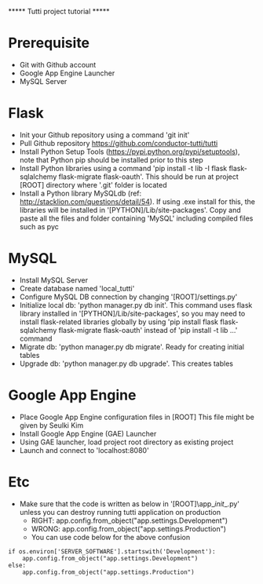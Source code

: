 ***** Tutti project tutorial *****

# Prerequisite
- Git with Github account
- Google App Engine Launcher
- MySQL Server

# Flask
* Init your Github repository using a command 'git init'
* Pull Github repository https://github.com/conductor-tutti/tutti
* Install Python Setup Tools (https://pypi.python.org/pypi/setuptools), note that Python pip should be installed prior to this step
* Install Python libraries using a command 'pip install -t lib -I flask flask-sqlalchemy flask-migrate flask-oauth'. This should be run at project [ROOT] directory where '.git' folder is located
* Install a Python library MySQLdb (ref: http://stacklion.com/questions/detail/54). If using .exe install for this, the libraries will be installed in '[PYTHON]/Lib/site-packages'. Copy and paste all the files and folder containing 'MySQL' including compiled files such as pyc

# MySQL
* Install MySQL Server
* Create database named 'local_tutti'
* Configure MySQL DB connection by changing '[ROOT]/settings.py'
* Initialize local db: 'python manager.py db init'. This command uses flask library installed in '[PYTHON]/Lib/site-packages', so you may need to install flask-related libraries globally by using 'pip install flask flask-sqlalchemy flask-migrate flask-oauth' instead of 'pip install -t lib ...' command
* Migrate db: 'python manager.py db migrate'. Ready for creating initial tables
* Upgrade db: 'python manager.py db upgrade'. This creates tables

# Google App Engine
* Place Google App Engine configuration files in [ROOT] This file might be given by Seulki Kim
* Install Google App Engine (GAE) Launcher
* Using GAE launcher, load project root directory as existing project
* Launch and connect to 'localhost:8080'

# Etc
* Make sure that the code is written as below in '[ROOT]\app\__init__.py' unless you can destroy running tutti application on production
  * RIGHT: app.config.from_object("app.settings.Development") 
  * WRONG: app.config.from_object("app.settings.Production")
  * You can use code below for the above confusion

```
if os.environ['SERVER_SOFTWARE'].startswith('Development'):
    app.config.from_object("app.settings.Development")
else:
    app.config.from_object("app.settings.Production")
```